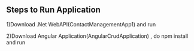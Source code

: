 Steps to Run Application
------------------------
1)Download .Net WebAPI(ContactManagementApp1) and run

2)Download Angular Application(AngularCrudApplication) , do npm install and run
